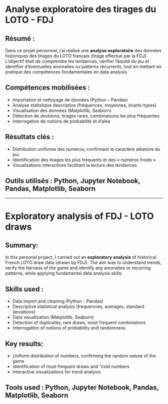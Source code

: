 # Analyse exploratoire des tirages du LOTO - FDJ
## Résumé :
Dans ce projet personnel, j’ai réalisé une **analyse exploratoire** des données historiques des tirages du LOTO français (tirage effectué par la FDJ). 
L’objectif était de comprendre les tendances, vérifier l’équité du jeu et identifier d’éventuelles anomalies ou patterns récurrents, 
tout en mettant en pratique des compétences fondamentales en data analysis.

## Compétences mobilisées : 
- Importation et nettoyage de données (Python – Pandas)
- Analyse statistique descriptive (fréquences, moyennes, écarts-types)
- Visualisation des données (Matplotlib, Seaborn)
- Détection de doublons, tirages rares, combinaisons les plus fréquentes
- Interrogation de notions de probabilité et d’aléa

## Résultats clés :
- Distribution uniforme des numéros, confirmant le caractère aléatoire du jeu
- Identification des tirages les plus fréquents et des « numéros froids »
- Visualisations interactives facilitant la lecture des tendances

## Outils utilisés : Python, Jupyter Notebook, Pandas, Matplotlib, Seaborn
---
# Exploratory analysis of FDJ - LOTO draws
## Summary:
In this personal project, I carried out an **exploratory analysis** of historical French LOTO draw data (drawn by FDJ). 
The aim was to understand trends, verify the fairness of the game and identify any anomalies or recurring patterns, 
while applying fundamental data analysis skills.

## Skills used : 
- Data import and cleaning (Python - Pandas)
- Descriptive statistical analysis (frequencies, averages, standard deviations)
- Data visualization (Matplotlib, Seaborn)
- Detection of duplicates, rare draws, most frequent combinations
- Interrogation of notions of probability and randomness

## Key results:
- Uniform distribution of numbers, confirming the random nature of the game
- Identification of most frequent draws and “cold numbers
- Interactive visualizations for trend analysis

## Tools used : Python, Jupyter Notebook, Pandas, Matplotlib, Seaborn
